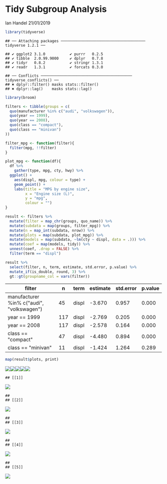 Tidy Subgroup Analysis
================
Ian Handel
21/01/2019

``` r
library(tidyverse)
```

    ## ── Attaching packages ────────────────────────────────────── tidyverse 1.2.1 ──

    ## ✔ ggplot2 3.1.0           ✔ purrr   0.2.5      
    ## ✔ tibble  2.0.99.9000     ✔ dplyr   0.7.8      
    ## ✔ tidyr   0.8.2           ✔ stringr 1.3.1      
    ## ✔ readr   1.3.1           ✔ forcats 0.3.0

    ## ── Conflicts ───────────────────────────────────────── tidyverse_conflicts() ──
    ## ✖ dplyr::filter() masks stats::filter()
    ## ✖ dplyr::lag()    masks stats::lag()

``` r
library(broom)
```

``` r
filters <- tibble(groups = c(
  quo(manufacturer %in% c("audi", "volkswagen")),
  quo(year == 1999),
  quo(year == 2008),
  quo(class == "compact"),
  quo(class == "minivan")
))
```

``` r
filter_mpg <- function(filter){
  filter(mpg, !!filter)
}
```

``` r
plot_mpg <- function(df){
  df %>% 
    gather(type, mpg, cty, hwy) %>% 
  ggplot() +
    aes(displ, mpg, colour = type) +
    geom_point() +
    labs(title = "MPG by engine size",
         x = "Engine size (L)",
         y = "mpg",
         colour = "")
}
```

``` r
result <- filters %>%
  mutate(filter = map_chr(groups, quo_name)) %>% 
  mutate(subdata = map(groups, filter_mpg)) %>%
  mutate(n = map_int(subdata, nrow)) %>% 
  mutate(plots = map(subdata, plot_mpg)) %>% 
  mutate(models = map(subdata, ~lm(cty ~ displ, data = .))) %>% 
  mutate(coef = map(models, tidy)) %>% 
  unnest(coef, .drop = FALSE) %>% 
  filter(term == "displ")
```

``` r
result %>%
  select(filter, n, term, estimate, std.error, p.value) %>%
  mutate_if(is_double, round, 3) %>% 
  gt::gt(groupname_col = vars(filter))
```

<!--html_preserve-->
<style>html {
  font-family: -apple-system, BlinkMacSystemFont, 'Segoe UI', Roboto, Oxygen, Ubuntu, Cantarell, 'Helvetica Neue', 'Fira Sans', 'Droid Sans', Arial, sans-serif;
}

#kjgjkqboqo .gt_table {
  display: table;
  border-collapse: collapse;
  margin-left: auto;
  margin-right: auto;
  color: #000000;
  font-size: 16px;
  background-color: #FFFFFF;
  /* table.background.color */
  width: auto;
  /* table.width */
  border-top-style: solid;
  /* table.border.top.style */
  border-top-width: 2px;
  /* table.border.top.width */
  border-top-color: #A8A8A8;
  /* table.border.top.color */
}

#kjgjkqboqo .gt_heading {
  background-color: #FFFFFF;
  /* heading.background.color */
  border-bottom-color: #FFFFFF;
}

#kjgjkqboqo .gt_title {
  color: #000000;
  font-size: 125%;
  /* heading.title.font.size */
  padding-top: 4px;
  /* heading.top.padding */
  padding-bottom: 1px;
  border-bottom-color: #FFFFFF;
  border-bottom-width: 0;
}

#kjgjkqboqo .gt_subtitle {
  color: #000000;
  font-size: 85%;
  /* heading.subtitle.font.size */
  padding-top: 1px;
  padding-bottom: 4px;
  /* heading.bottom.padding */
  border-top-color: #FFFFFF;
  border-top-width: 0;
}

#kjgjkqboqo .gt_bottom_border {
  border-bottom-style: solid;
  /* heading.border.bottom.style */
  border-bottom-width: 2px;
  /* heading.border.bottom.width */
  border-bottom-color: #A8A8A8;
  /* heading.border.bottom.color */
}

#kjgjkqboqo .gt_column_spanner {
  border-bottom-style: solid;
  border-bottom-width: 2px;
  border-bottom-color: #A8A8A8;
  padding-top: 4px;
  padding-bottom: 4px;
}

#kjgjkqboqo .gt_col_heading {
  color: #000000;
  background-color: #FFFFFF;
  /* column_labels.background.color */
  font-size: 16px;
  /* column_labels.font.size */
  font-weight: initial;
  /* column_labels.font.weight */
  vertical-align: middle;
  padding: 10px;
  margin: 10px;
}

#kjgjkqboqo .gt_sep_right {
  border-right: 5px solid #FFFFFF;
}

#kjgjkqboqo .gt_group_heading {
  padding: 8px;
  color: #000000;
  background-color: #FFFFFF;
  /* stub_group.background.color */
  font-size: 16px;
  /* stub_group.font.size */
  font-weight: initial;
  /* stub_group.font.weight */
  border-top-style: solid;
  /* stub_group.border.top.style */
  border-top-width: 2px;
  /* stub_group.border.top.width */
  border-top-color: #A8A8A8;
  /* stub_group.border.top.color */
  border-bottom-style: solid;
  /* stub_group.border.bottom.style */
  border-bottom-width: 2px;
  /* stub_group.border.bottom.width */
  border-bottom-color: #A8A8A8;
  /* stub_group.border.bottom.color */
  vertical-align: middle;
}

#kjgjkqboqo .gt_empty_group_heading {
  padding: 0.5px;
  color: #000000;
  background-color: #FFFFFF;
  /* stub_group.background.color */
  font-size: 16px;
  /* stub_group.font.size */
  font-weight: initial;
  /* stub_group.font.weight */
  border-top-style: solid;
  /* stub_group.border.top.style */
  border-top-width: 2px;
  /* stub_group.border.top.width */
  border-top-color: #A8A8A8;
  /* stub_group.border.top.color */
  border-bottom-style: solid;
  /* stub_group.border.bottom.style */
  border-bottom-width: 2px;
  /* stub_group.border.bottom.width */
  border-bottom-color: #A8A8A8;
  /* stub_group.border.bottom.color */
  vertical-align: middle;
}

#kjgjkqboqo .gt_striped {
  background-color: #f2f2f2;
}

#kjgjkqboqo .gt_row {
  padding: 10px;
  /* row.padding */
  margin: 10px;
  vertical-align: middle;
}

#kjgjkqboqo .gt_stub {
  border-right-style: solid;
  border-right-width: 2px;
  border-right-color: #A8A8A8;
  padding-left: 12px;
}

#kjgjkqboqo .gt_stub.gt_row {
  background-color: #FFFFFF;
}

#kjgjkqboqo .gt_summary_row {
  background-color: #FFFFFF;
  /* summary_row.background.color */
  padding: 6px;
  /* summary_row.padding */
  text-transform: inherit;
  /* summary_row.text_transform */
}

#kjgjkqboqo .gt_first_summary_row {
  border-top-style: solid;
  border-top-width: 2px;
  border-top-color: #A8A8A8;
}

#kjgjkqboqo .gt_table_body {
  border-top-style: solid;
  /* field.border.top.style */
  border-top-width: 2px;
  /* field.border.top.width */
  border-top-color: #A8A8A8;
  /* field.border.top.color */
  border-bottom-style: solid;
  /* field.border.bottom.style */
  border-bottom-width: 2px;
  /* field.border.bottom.width */
  border-bottom-color: #A8A8A8;
  /* field.border.bottom.color */
}

#kjgjkqboqo .gt_footnote {
  font-size: 90%;
  /* footnote.font.size */
  padding: 4px;
  /* footnote.padding */
}

#kjgjkqboqo .gt_sourcenote {
  font-size: 90%;
  /* sourcenote.font.size */
  padding: 4px;
  /* sourcenote.padding */
}

#kjgjkqboqo .gt_center {
  text-align: center;
}

#kjgjkqboqo .gt_left {
  text-align: left;
}

#kjgjkqboqo .gt_right {
  text-align: right;
  font-variant-numeric: tabular-nums;
}

#kjgjkqboqo .gt_font_normal {
  font-weight: normal;
}

#kjgjkqboqo .gt_font_bold {
  font-weight: bold;
}

#kjgjkqboqo .gt_font_italic {
  font-style: italic;
}

#kjgjkqboqo .gt_super {
  font-size: 65%;
}

#kjgjkqboqo .gt_footnote_glyph {
  font-style: italic;
  font-size: 65%;
}
</style>
<!--gt table start-->
<table class="gt_table">
<tr>
<th class="gt_col_heading gt_left" rowspan="1" colspan="1">
filter
</th>
<th class="gt_col_heading gt_right" rowspan="1" colspan="1">
n
</th>
<th class="gt_col_heading gt_left" rowspan="1" colspan="1">
term
</th>
<th class="gt_col_heading gt_right" rowspan="1" colspan="1">
estimate
</th>
<th class="gt_col_heading gt_right" rowspan="1" colspan="1">
std.error
</th>
<th class="gt_col_heading gt_right" rowspan="1" colspan="1">
p.value
</th>
</tr>
<tbody class="gt_table_body">
<tr>
<td class="gt_row gt_left">
manufacturer %in% c("audi", "volkswagen")
</td>
<td class="gt_row gt_right">
45
</td>
<td class="gt_row gt_left">
displ
</td>
<td class="gt_row gt_right">
-3.670
</td>
<td class="gt_row gt_right">
0.957
</td>
<td class="gt_row gt_right">
0.000
</td>
</tr>
<tr>
<td class="gt_row gt_left gt_striped">
year == 1999
</td>
<td class="gt_row gt_right gt_striped">
117
</td>
<td class="gt_row gt_left gt_striped">
displ
</td>
<td class="gt_row gt_right gt_striped">
-2.769
</td>
<td class="gt_row gt_right gt_striped">
0.205
</td>
<td class="gt_row gt_right gt_striped">
0.000
</td>
</tr>
<tr>
<td class="gt_row gt_left">
year == 2008
</td>
<td class="gt_row gt_right">
117
</td>
<td class="gt_row gt_left">
displ
</td>
<td class="gt_row gt_right">
-2.578
</td>
<td class="gt_row gt_right">
0.164
</td>
<td class="gt_row gt_right">
0.000
</td>
</tr>
<tr>
<td class="gt_row gt_left gt_striped">
class == "compact"
</td>
<td class="gt_row gt_right gt_striped">
47
</td>
<td class="gt_row gt_left gt_striped">
displ
</td>
<td class="gt_row gt_right gt_striped">
-4.480
</td>
<td class="gt_row gt_right gt_striped">
0.894
</td>
<td class="gt_row gt_right gt_striped">
0.000
</td>
</tr>
<tr>
<td class="gt_row gt_left">
class == "minivan"
</td>
<td class="gt_row gt_right">
11
</td>
<td class="gt_row gt_left">
displ
</td>
<td class="gt_row gt_right">
-1.424
</td>
<td class="gt_row gt_right">
1.264
</td>
<td class="gt_row gt_right">
0.289
</td>
</tr>
</tbody>
</table>
<!--gt table end-->

<!--/html_preserve-->
``` r
map(result$plots, print)
```

![](tidy_subgroups_files/figure-markdown_github/unnamed-chunk-7-1.png)![](tidy_subgroups_files/figure-markdown_github/unnamed-chunk-7-2.png)![](tidy_subgroups_files/figure-markdown_github/unnamed-chunk-7-3.png)![](tidy_subgroups_files/figure-markdown_github/unnamed-chunk-7-4.png)![](tidy_subgroups_files/figure-markdown_github/unnamed-chunk-7-5.png)

    ## [[1]]

![](tidy_subgroups_files/figure-markdown_github/unnamed-chunk-7-6.png)

    ## 
    ## [[2]]

![](tidy_subgroups_files/figure-markdown_github/unnamed-chunk-7-7.png)

    ## 
    ## [[3]]

![](tidy_subgroups_files/figure-markdown_github/unnamed-chunk-7-8.png)

    ## 
    ## [[4]]

![](tidy_subgroups_files/figure-markdown_github/unnamed-chunk-7-9.png)

    ## 
    ## [[5]]

![](tidy_subgroups_files/figure-markdown_github/unnamed-chunk-7-10.png)
